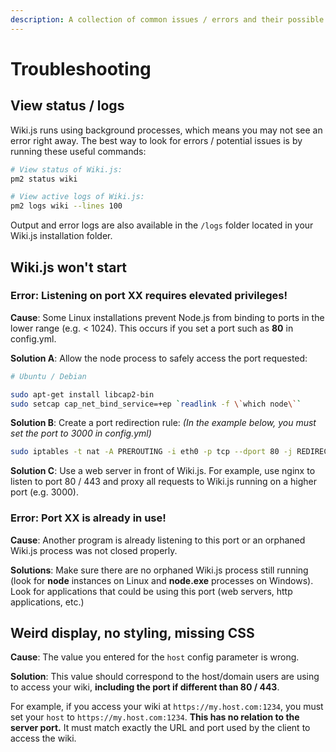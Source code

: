 ```yaml
---
description: A collection of common issues / errors and their possible solutions.
---
```


# Troubleshooting

## View status / logs

 Wiki.js runs using background processes, which means you may not see an error right away. The best way to look for errors / potential issues is by running these useful commands:

```bash
# View status of Wiki.js:
pm2 status wiki

# View active logs of Wiki.js:
pm2 logs wiki --lines 100
```

 Output and error logs are also available in the `/logs` folder located in your Wiki.js installation folder.

## Wiki.js won't start

### Error: Listening on port XX requires elevated privileges!

**Cause**: Some Linux installations prevent Node.js from binding to ports in the lower range \(e.g. &lt; 1024\). This occurs if you set a port such as **80** in config.yml.

**Solution A**: Allow the node process to safely access the port requested:

```bash
# Ubuntu / Debian

sudo apt-get install libcap2-bin
sudo setcap cap_net_bind_service=+ep `readlink -f \`which node\``
```

**Solution B**: Create a port redirection rule: _\(In the example below, you must set the port to 3000 in config.yml\)_

```bash
sudo iptables -t nat -A PREROUTING -i eth0 -p tcp --dport 80 -j REDIRECT --to-port 3000
```

**Solution C**: Use a web server in front of Wiki.js. For example, use nginx to listen to port 80 / 443 and proxy all requests to Wiki.js running on a higher port \(e.g. 3000\).

### Error: Port XX is already in use!

**Cause**: Another program is already listening to this port or an orphaned Wiki.js process was not closed properly.

**Solutions**: Make sure there are no orphaned Wiki.js process still running \(look for **node** instances on Linux and **node.exe** processes on Windows\). Look for applications that could be using this port \(web servers, http applications, etc.\)

## Weird display, no styling, missing CSS

**Cause**: The value you entered for the `host` config parameter is wrong.

**Solution**: This value should correspond to the host/domain users are using to access your wiki, **including the port if different than 80 / 443**.

For example, if you access your wiki at `https://my.host.com:1234`, you must set your `host` to  `https://my.host.com:1234`. **This has no relation to the server port.** It must match exactly the URL and port used by the client to access the wiki.





